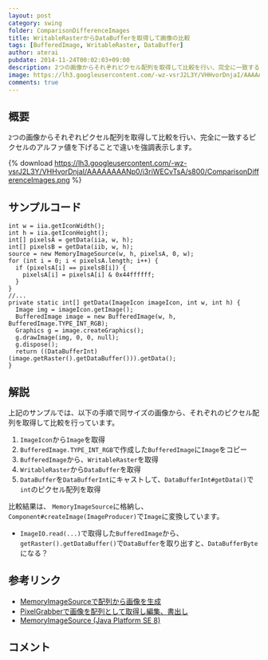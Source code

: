 ```yaml
---
layout: post
category: swing
folder: ComparisonDifferenceImages
title: WritableRasterからDataBufferを取得して画像の比較
tags: [BufferedImage, WritableRaster, DataBuffer]
author: aterai
pubdate: 2014-11-24T00:02:03+09:00
description: 2つの画像からそれぞれピクセル配列を取得して比較を行い、完全に一致するピクセルのアルファ値を下げることで違いを強調表示します。
image: https://lh3.googleusercontent.com/-wz-vsrJ2L3Y/VHHvorDnjaI/AAAAAAAANp0/i3riWECvTsA/s800/ComparisonDifferenceImages.png
comments: true
---
```

## 概要
`2`つの画像からそれぞれピクセル配列を取得して比較を行い、完全に一致するピクセルのアルファ値を下げることで違いを強調表示します。

{% download https://lh3.googleusercontent.com/-wz-vsrJ2L3Y/VHHvorDnjaI/AAAAAAAANp0/i3riWECvTsA/s800/ComparisonDifferenceImages.png %}

## サンプルコード
<pre class="prettyprint"><code>int w = iia.getIconWidth();
int h = iia.getIconHeight();
int[] pixelsA = getData(iia, w, h);
int[] pixelsB = getData(iib, w, h);
source = new MemoryImageSource(w, h, pixelsA, 0, w);
for (int i = 0; i &lt; pixelsA.length; i++) {
  if (pixelsA[i] == pixelsB[i]) {
    pixelsA[i] = pixelsA[i] &amp; 0x44ffffff;
  }
}
//...
private static int[] getData(ImageIcon imageIcon, int w, int h) {
  Image img = imageIcon.getImage();
  BufferedImage image = new BufferedImage(w, h, BufferedImage.TYPE_INT_RGB);
  Graphics g = image.createGraphics();
  g.drawImage(img, 0, 0, null);
  g.dispose();
  return ((DataBufferInt) (image.getRaster().getDataBuffer())).getData();
}
</code></pre>

## 解説
上記のサンプルでは、以下の手順で同サイズの画像から、それぞれのピクセル配列を取得して比較を行っています。

1. `ImageIcon`から`Image`を取得
1. `BufferedImage.TYPE_INT_RGB`で作成した`BufferedImage`に`Image`をコピー
1. `BufferedImage`から、`WritableRaster`を取得
1. `WritableRaster`から`DataBuffer`を取得
1. `DataBuffer`を`DataBufferInt`にキャストして、`DataBufferInt#getData()`で`int`のピクセル配列を取得

比較結果は、 `MemoryImageSource`に格納し、`Component#createImage(ImageProducer)`で`Image`に変換しています。

- `ImageIO.read(...)`で取得した`BufferedImage`から、`getRaster().getDataBuffer()`で`DataBuffer`を取り出すと、`DataBufferByte`になる？

<!-- dummy comment line for breaking list -->

## 参考リンク
- [MemoryImageSourceで配列から画像を生成](https://ateraimemo.com/Swing/MemoryImageSource.html)
- [PixelGrabberで画像を配列として取得し編集、書出し](https://ateraimemo.com/Swing/PixelGrabber.html)
- [MemoryImageSource (Java Platform SE 8)](https://docs.oracle.com/javase/jp/8/docs/api/java/awt/image/MemoryImageSource.html)

<!-- dummy comment line for breaking list -->

## コメント
